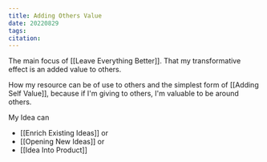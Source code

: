 ```yaml
---
title: Adding Others Value
date: 20220829
tags: 
citation: 
---
```

The main focus of [[Leave Everything Better]]. That my transformative effect is an added value to others.

How my resource can be of use to others and the simplest form of [[Adding Self Value]], because if I'm giving to others, I'm valuable to be around others.

My Idea can 
- [[Enrich Existing Ideas]] or 
- [[Opening New Ideas]] or 
- [[Idea Into Product]] 
